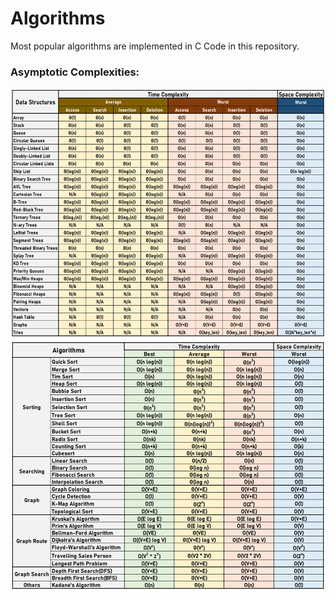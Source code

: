 # Algorithms

Most popular algorithms are implemented in C Code in this repository.

### Asymptotic Complexities:
<img src="AsymptoticComplexities-DS.png " height="400" width="600"/><br />
<img src="AsymptoticComplexities-Algo.png " height="400" width="600"/><br />